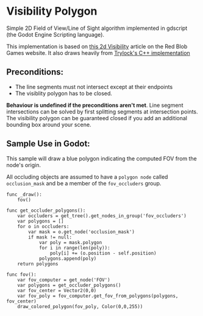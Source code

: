 # Visibility Polygon

Simple 2D Field of View/Line of Sight algorithm implemented in gdscript (the Godot Engine Scripting language). 

This implementation is based on [this 2d Visibility](http://www.redblobgames.com/articles/visibility/) article on the Red Blob Games website. It also draws heavily from [Trylock's C++ implementation](https://github.com/trylock/visibility)


## Preconditions:
- The line segments must not intersect except at their endpoints 
- The visiblity polygon has to be closed. 

**Behaviour is undefined if the preconditions aren't met**. Line segment intersections can be solved by first splitting segments at intersection points. The visibility polygon can be guaranteed closed if you add an additional bounding box around your scene. 

## Sample Use in Godot:

This sample will draw a blue polygon indicating the computed FOV from the node's origin. 

All occluding objects are assumed to have a `polygon node` called `occlusion_mask` and be a member of the `fov_occluders` group. 

```
func _draw():
	fov()

func get_occluder_polygons():
	var occluders = get_tree().get_nodes_in_group('fov_occluders')
	var polygons = []
	for o in occluders:
		var mask = o.get_node('occlusion_mask')
		if mask != null:
			var poly = mask.polygon
			for i in range(len(poly)):
				poly[i] += (o.position - self.position)
			polygons.append(poly)
	return polygons

func fov():
	var fov_computer = get_node('FOV')
	var polygons = get_occluder_polygons()
	var fov_center = Vector2(0,0)
	var fov_poly = fov_computer.get_fov_from_polygons(polygons, fov_center)
	draw_colored_polygon(fov_poly, Color(0,0,255))
```
